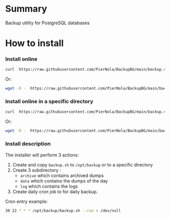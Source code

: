 # Summary
Backup utility for PostgreSQL databases

# How to install

### Install online

```bash
curl  https://raw.githubusercontent.com/PierNola/BackupBG/main/backup.sh | sh -s installonline
```

Or:

```bash
wget -O -  https://raw.githubusercontent.com/PierNola/BackupBG/main/backup.sh | sh -s installonline
```

### Install online in a specific directory

```bash
curl  https://raw.githubusercontent.com/PierNola/BackupBG/main/backup.sh | sh -s installonline <customdir>
```

Or:

```bash
wget -O -  https://raw.githubusercontent.com/PierNola/BackupBG/main/backup.sh | sh -s installonline <customdir>
```

### Install description
The installer will perform 3 actions:

1. Create and copy `backup.sh` to `/opt/backup` or to a specific directory
2. Create 3 subdirectory :
    - `archive` which contains archived dumps
    - `data` which contains the dumps of the day
    - `log` which contains the logs
3. Create daily cron job to for daily backup.

Cron entry example:

```bash
30 22 * * * /opt/backup/backup.sh --run > /dev/null
```
